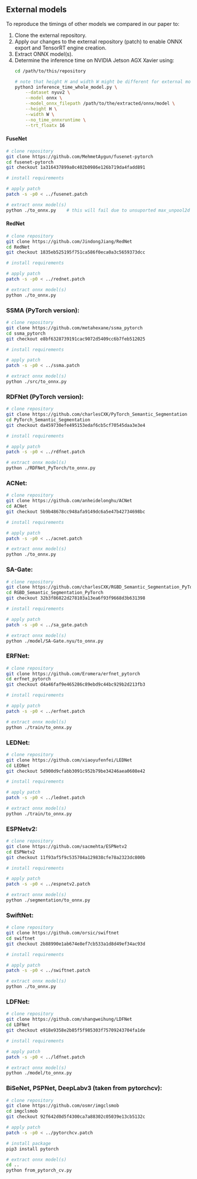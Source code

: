 ## External models

To reproduce the timings of other models we compared in our paper to:
1. Clone the external repository.
2. Apply our changes to the external repository (patch) to enable ONNX export 
   and TensorRT engine creation.
3. Extract ONNX model(s).
4. Determine the inference time on NVIDIA Jetson AGX Xavier using:
    ```bash
    cd /path/to/this/repository
    
    # note that height H and width W might be different for external models
    python3 inference_time_whole_model.py \
        --dataset nyuv2 \
        --model onnx \
        --model_onnx_filepath /path/to/the/extracted/onnx/model \
        --height H \
        --width W \
        --no_time_onnxruntime \
        --trt_floatx 16
    ```

#### FuseNet
```bash
# clone repository
git clone https://github.com/MehmetAygun/fusenet-pytorch
cd fusenet-pytorch
git checkout 1a316437899a0c402b0986e126b719da4fadd891

# install requirements

# apply patch
patch -s -p0 < ../fusenet.patch

# extract onnx model(s)
python ./to_onnx.py    # this will fail due to unsuported max_unpool2d
```

#### RedNet
```bash
# clone repository
git clone https://github.com/JindongJiang/RedNet
cd RedNet
git checkout 1835eb525195f751ca586f0eca0a3c5659373dcc

# install requirements

# apply patch
patch -s -p0 < ../rednet.patch

# extract onnx model(s)
python ./to_onnx.py
```

### SSMA (PyTorch version):
```bash
# clone repository
git clone https://github.com/metahexane/ssma_pytorch
cd ssma_pytorch
git checkout e8bf6328739191cac9072d5409cc6b7feb512025

# install requirements

# apply patch
patch -s -p0 < ../ssma.patch

# extract onnx model(s)
python ./src/to_onnx.py
```

### RDFNet (PyTorch version):
```bash
# clone repository
git clone https://github.com/charlesCXK/PyTorch_Semantic_Segmentation
cd PyTorch_Semantic_Segmentation
git checkout da459730efe495153edaf6cb5cf70545daa3e3e4

# install requirements

# apply patch
patch -s -p0 < ../rdfnet.patch

# extract onnx model(s)
python ./RDFNet_PyTorch/to_onnx.py
```

### ACNet:
```bash
# clone repository
git clone https://github.com/anheidelonghu/ACNet
cd ACNet
git checkout 5b9b48678cc948afa9149dc6a5e47b42734698bc

# install requirements

# apply patch
patch -s -p0 < ../acnet.patch

# extract onnx model(s)
python ./to_onnx.py
```

### SA-Gate:
```bash
# clone repository
git clone https://github.com/charlesCXK/RGBD_Semantic_Segmentation_PyTorch
cd RGBD_Semantic_Segmentation_PyTorch
git checkout 32b3f86822d278103a13ea6f93f9668d3b631398

# install requirements

# apply patch
patch -s -p0 < ../sa_gate.patch

# extract onnx model(s)
python ./model/SA-Gate.nyu/to_onnx.py
```

### ERFNet:
```bash
# clone repository
git clone https://github.com/Eromera/erfnet_pytorch
cd erfnet_pytorch
git checkout d4a46faf9e465286c89ebd9c44bc929b2d213fb3

# install requirements

# apply patch
patch -s -p0 < ../erfnet.patch

# extract onnx model(s)
python ./train/to_onnx.py
```

### LEDNet:
```bash
# clone repository
git clone https://github.com/xiaoyufenfei/LEDNet
cd LEDNet
git checkout 5d900d9cfabb3091c952b79be34246aea0608e42

# install requirements

# apply patch
patch -s -p0 < ../lednet.patch

# extract onnx model(s)
python ./train/to_onnx.py
```

### ESPNetv2:
```bash
# clone repository
git clone https://github.com/sacmehta/ESPNetv2
cd ESPNetv2
git checkout 11f93af5f9c535704a129838cfe78a2323dc800b

# install requirements

# apply patch
patch -s -p0 < ../espnetv2.patch

# extract onnx model(s)
python ./segmentation/to_onnx.py
```

### SwiftNet:
```bash
# clone repository
git clone https://github.com/orsic/swiftnet
cd swiftnet
git checkout 2b88990e1ab674e8ef7cb533a1d8d49ef34ac93d

# install requirements

# apply patch
patch -s -p0 < ../swiftnet.patch

# extract onnx model(s)
python ./to_onnx.py
```

### LDFNet:
```bash
# clone repository
git clone https://github.com/shangweihung/LDFNet
cd LDFNet
git checkout e918e9358e2b85f5f985303f75709243704fa1de

# install requirements

# apply patch
patch -s -p0 < ../ldfnet.patch

# extract onnx model(s)
python ./model/to_onnx.py
```

### BiSeNet, PSPNet, DeepLabv3 (taken from pytorchcv):
```bash
# clone repository
git clone https://github.com/osmr/imgclsmob
cd imgclsmob
git checkout 92f642d0d5f4300ca7a88302c05039e13cb5132c

# apply patch
patch -s -p0 < ../pytorchcv.patch

# install package
pip3 install pytorch

# extract onnx model(s)
cd ..
python from_pytorch_cv.py
```

